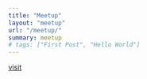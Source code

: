 ```yaml
---
title: "Meetup"
layout: "meetup"
url: "/meetup/"
summary: meetup
# tags: ["First Post", "Hello World"]
---
```


[visit](https://www.meetup.com/eugene-go-players/)
